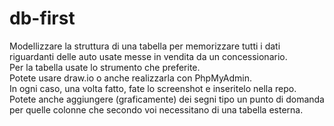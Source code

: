 db-first
===
Modellizzare la struttura di una tabella per memorizzare tutti i dati riguardanti delle auto usate messe in vendita da un concessionario.  
Per la tabella usate lo strumento che preferite.  
Potete usare draw.io o anche realizzarla con PhpMyAdmin.  
In ogni caso, una volta fatto, fate lo screenshot e inseritelo nella repo.  
Potete anche aggiungere (graficamente) dei segni tipo un punto di domanda per quelle colonne che secondo voi necessitano di una tabella esterna.  